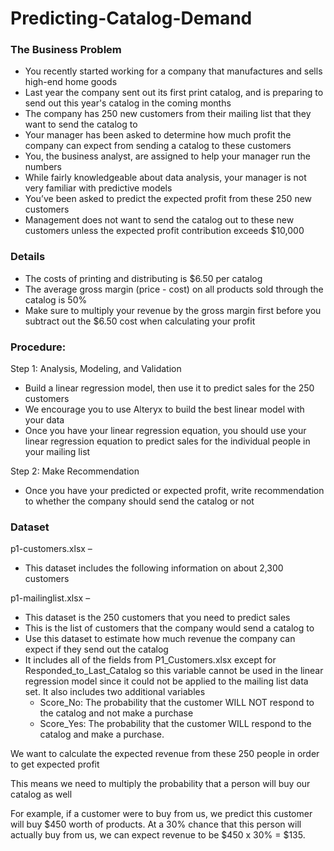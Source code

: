 # Predicting-Catalog-Demand

### The Business Problem
- You recently started working for a company that manufactures and sells high-end home goods
- Last year the company sent out its first print catalog, and is preparing to send out this year's catalog in the coming months
- The company has 250 new customers from their mailing list that they want to send the catalog to
- Your manager has been asked to determine how much profit the company can expect from sending a catalog to these customers
- You, the business analyst, are assigned to help your manager run the numbers
- While fairly knowledgeable about data analysis, your manager is not very familiar with predictive models
- You’ve been asked to predict the expected profit from these 250 new customers
- Management does not want to send the catalog out to these new customers unless the expected profit contribution exceeds $10,000

### Details
- The costs of printing and distributing is $6.50 per catalog
- The average gross margin (price - cost) on all products sold through the catalog is 50%
- Make sure to multiply your revenue by the gross margin first before you subtract out the $6.50 cost when calculating your profit


### Procedure:

Step 1: Analysis, Modeling, and Validation
- Build a linear regression model, then use it to predict sales for the 250 customers
- We encourage you to use Alteryx to build the best linear model with your data
- Once you have your linear regression equation, you should use your linear regression equation to predict sales for the individual people in your mailing list

Step 2: Make Recommendation
- Once you have your predicted or expected profit, write recommendation to whether the company should send the catalog or not

### Dataset
p1-customers.xlsx – 
- This dataset includes the following information on about 2,300 customers

p1-mailinglist.xlsx – 
- This dataset is the 250 customers that you need to predict sales
- This is the list of customers that the company would send a catalog to
- Use this dataset to estimate how much revenue the company can expect if they send out the catalog
- It includes all of the fields from P1_Customers.xlsx except for Responded_to_Last_Catalog so this variable cannot be used in the linear regression model since it could not be applied to the mailing list data set. It also includes two additional variables
  - Score_No: The probability that the customer WILL NOT respond to the catalog and not make a purchase
  - Score_Yes: The probability that the customer WILL respond to the catalog and make a purchase.

We want to calculate the expected revenue from these 250 people in order to get expected profit

This means we need to multiply the probability that a person will buy our catalog as well

For example, if a customer were to buy from us, we predict this customer will buy $450 worth of products. At a 30% chance that this person will actually buy from us, we can expect revenue to be $450 x 30% = $135.
